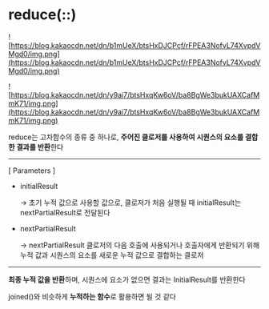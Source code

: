 # reduce(::)

![https://blog.kakaocdn.net/dn/b1mUeX/btsHxDJCPcf/rFPEA3NofvL74XvpdVMgd0/img.png](https://blog.kakaocdn.net/dn/b1mUeX/btsHxDJCPcf/rFPEA3NofvL74XvpdVMgd0/img.png)

![https://blog.kakaocdn.net/dn/y9ai7/btsHxqKw6oV/ba8BgWe3bukUAXCafMmK71/img.png](https://blog.kakaocdn.net/dn/y9ai7/btsHxqKw6oV/ba8BgWe3bukUAXCafMmK71/img.png)

reduce는 고차함수의 종류 중 하나로, **주어진 클로저를 사용하여 시퀀스의 요소를 결합한 결과를 반환**한다

---

[ Parameters ]

- initialResult
    
    → 초기 누적 값으로 사용할 값으로, 클로저가 처음 실행될 때 initialResult는 nextPartialResult로 전달된다
    
- nextPartialResult
    
    → nextPartialResult 클로저의 다음 호출에 사용되거나 호출자에게 반환되기 위해 누적 값과 시퀀스의 요소를 새로운 누적 값으로 결합하는 클로저
    

---

**최종 누적 값을 반환**하며, 시퀀스에 요소가 없으면 결과는 InitialResult를 반환한다

joined()와 비슷하게 **누적하는 함수**로 활용하면 될 것 같다
